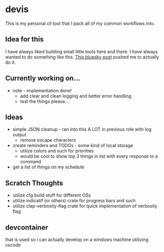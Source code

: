 # devis
This is my personal cli tool that I pack all of my common workflows into.

## Idea for this
I have always liked building small little tools here and there. I have always wanted
to do something like this. [This bluesky post](https://bsky.app/profile/alilleybrinker.com/post/3lipylh46ic2i)
 pushed me to actually do it. 

## Currently working on...
- note - implementation done!
    - add clear and clean logging and better error handling
    - test the things please...

## Ideas
- simple JSON cleanup - ran into this A LOT in previous role with log output
    - remove escape characters
- create reminders and TODOs - some kind of local storage
    - utilize colors and such for priorities
    - would be cool to show top 3 things in list with every response to a command
- get a list of things on my schedule

## Scratch Thoughts
- utilize cfg build stuff for different OSs
- utilize indicatif (or others) crate for progress bars and such
- utilize clap-verbosity-flag crate for quick implementation of verbosity flag

## devcontainer
that is used so i can actually develop on a windows machine utilizing vscode